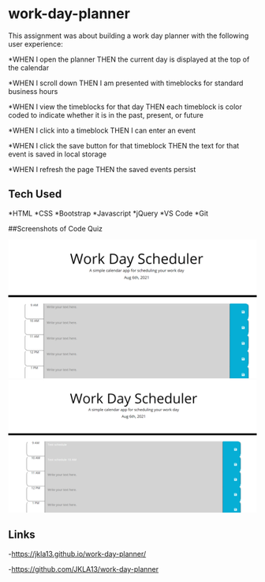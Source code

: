 # work-day-planner

This assignment was about building a work day planner with the following user experience:

\*WHEN I open the planner
THEN the current day is displayed at the top of the calendar

\*WHEN I scroll down
THEN I am presented with timeblocks for standard business hours

\*WHEN I view the timeblocks for that day
THEN each timeblock is color coded to indicate whether it is in the past, present, or future

\*WHEN I click into a timeblock
THEN I can enter an event

\*WHEN I click the save button for that timeblock
THEN the text for that event is saved in local storage

\*WHEN I refresh the page
THEN the saved events persist

## Tech Used

*HTML
*CSS
*Bootstrap
*Javascript
*jQuery
*VS Code
\*Git

##Screenshots of Code Quiz

![Screencap1](./assets/images/screencap1.PNG "Screencap1")
![Screencap2](./assets/images/Screencap2.PNG "Screencap2")

## Links

-https://jkla13.github.io/work-day-planner/

-https://github.com/JKLA13/work-day-planner
